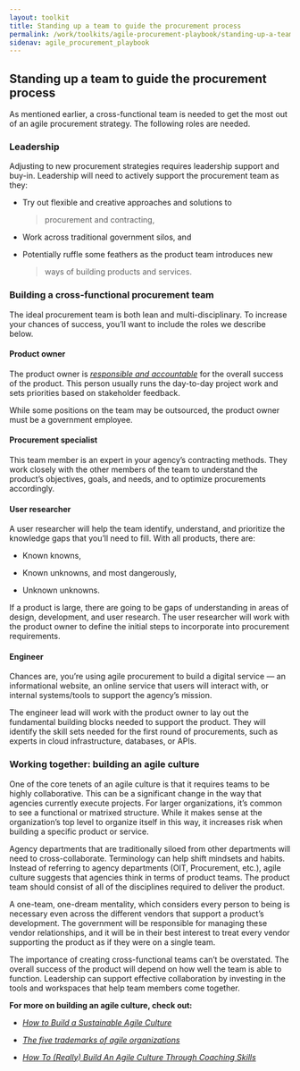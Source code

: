 ```yaml
---
layout: toolkit
title: Standing up a team to guide the procurement process
permalink: /work/toolkits/agile-procurement-playbook/standing-up-a-team-to-guide-the-procurement-process
sidenav: agile_procurement_playbook
---
```



Standing up a team to guide the procurement process
---------------------------------------------------

As mentioned earlier, a cross-functional team is needed to get the most
out of an agile procurement strategy. The following roles are needed.

### Leadership

Adjusting to new procurement strategies requires leadership support and
buy-in. Leadership will need to actively support the procurement team as
they:

-   Try out flexible and creative approaches and solutions to
    > procurement and contracting,

-   Work across traditional government silos, and

-   Potentially ruffle some feathers as the product team introduces new
    > ways of building products and services.

### Building a cross-functional procurement team

The ideal procurement team is both lean and multi-disciplinary. To
increase your chances of success, you’ll want to include the roles we
describe below.

#### Product owner

The product owner is [*responsible and
accountable*](https://playbook.cio.gov/#play6) for the overall success
of the product. This person usually runs the day-to-day project work and
sets priorities based on stakeholder feedback.

While some positions on the team may be outsourced, the product owner
must be a government employee.

#### Procurement specialist

This team member is an expert in your agency’s contracting methods. They
work closely with the other members of the team to understand the
product’s objectives, goals, and needs, and to optimize procurements
accordingly.

#### User researcher

A user researcher will help the team identify, understand, and
prioritize the knowledge gaps that you’ll need to fill. With all
products, there are:

-   Known knowns,

-   Known unknowns, and most dangerously,

-   Unknown unknowns.

If a product is large, there are going to be gaps of understanding in
areas of design, development, and user research. The user researcher
will work with the product owner to define the initial steps to
incorporate into procurement requirements.

#### Engineer

Chances are, you’re using agile procurement to build a digital service —
an informational website, an online service that users will interact
with, or internal systems/tools to support the agency’s mission.

The engineer lead will work with the product owner to lay out the
fundamental building blocks needed to support the product. They will
identify the skill sets needed for the first round of procurements, such
as experts in cloud infrastructure, databases, or APIs.

### Working together: building an agile culture

One of the core tenets of an agile culture is that it requires teams to
be highly collaborative. This can be a significant change in the way
that agencies currently execute projects. For larger organizations, it’s
common to see a functional or matrixed structure. While it makes sense
at the organization’s top level to organize itself in this way, it
increases risk when building a specific product or service.

Agency departments that are traditionally siloed from other departments
will need to cross-collaborate. Terminology can help shift mindsets and
habits. Instead of referring to agency departments (OIT, Procurement,
etc.), agile culture suggests that agencies think in terms of product
teams. The product team should consist of all of the disciplines
required to deliver the product.

A one-team, one-dream mentality, which considers every person to being
is necessary even across the different vendors that support a product’s
development. The government will be responsible for managing these
vendor relationships, and it will be in their best interest to treat
every vendor supporting the product as if they were on a single team.

The importance of creating cross-functional teams can’t be overstated.
The overall success of the product will depend on how well the team is
able to function. Leadership can support effective collaboration by
investing in the tools and workspaces that help team members come
together.

**For more on building an agile culture, check out:**

-   [*How to Build a Sustainable Agile Culture*](https://www.cmswire.com/digital-workplace/how-to-build-a-sustainable-agile-culture/)

-   [*The five trademarks of agile organizations*](https://www.mckinsey.com/business-functions/organization/our-insights/the-five-trademarks-of-agile-organizations)

-   [*How To (Really) Build An Agile Culture Through Coaching Skills*](https://www.forbes.com/sites/forbescoachescouncil/2018/02/27/how-to-really-build-an-agile-culture-through-coaching-skills/#4a4327dd1e1e)
